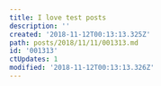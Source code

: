 ```yaml
---
title: I love test posts
description: ''
created: '2018-11-12T00:13:13.325Z'
path: posts/2018/11/11/001313.md
id: '001313'
ctUpdates: 1
modified: '2018-11-12T00:13:13.326Z'
---
```

